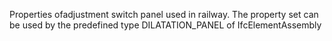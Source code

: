 Properties ofadjustment switch panel used in railway. The property set can be used by the predefined type DILATATION_PANEL of IfcElementAssembly
